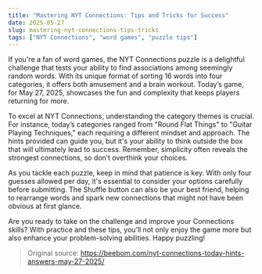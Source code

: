 ```yaml
---
title: "Mastering NYT Connections: Tips and Tricks for Success"
date: 2025-05-27
slug: mastering-nyt-connections-tips-tricks
tags: ["NYT Connections", "word games", "puzzle tips"]
---
```


If you're a fan of word games, the NYT Connections puzzle is a delightful challenge that tests your ability to find associations among seemingly random words. With its unique format of sorting 16 words into four categories, it offers both amusement and a brain workout. Today’s game, for May 27, 2025, showcases the fun and complexity that keeps players returning for more.

To excel at NYT Connections, understanding the category themes is crucial. For instance, today’s categories ranged from "Round Flat Things" to "Guitar Playing Techniques," each requiring a different mindset and approach. The hints provided can guide you, but it's your ability to think outside the box that will ultimately lead to success. Remember, simplicity often reveals the strongest connections, so don’t overthink your choices.

As you tackle each puzzle, keep in mind that patience is key. With only four guesses allowed per day, it's essential to consider your options carefully before submitting. The Shuffle button can also be your best friend, helping to rearrange words and spark new connections that might not have been obvious at first glance. 

Are you ready to take on the challenge and improve your Connections skills? With practice and these tips, you’ll not only enjoy the game more but also enhance your problem-solving abilities. Happy puzzling!

> Original source: https://beebom.com/nyt-connections-today-hints-answers-may-27-2025/